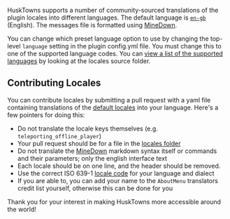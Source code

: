 HuskTowns supports a number of community-sourced translations of the plugin locales into different languages. The default language is [`en-gb`](https://github.com/WiIIiam278/HuskTowns/blob/master/bukkit/src/main/resources/locales/en-gb.yml) (English). The messages file is formatted using [MineDown](https://github.com/Phoenix616/MineDown).

You can change which preset language option to use by changing the top-level `language` setting in the plugin config.yml file. You must change this to one of the supported language codes. You can [view a list of the supported languages](https://github.com/WiIIiam278/HuskTowns/tree/master/bukkit/src/main/resources/locales) by looking at the locales source folder.

## Contributing Locales
You can contribute locales by submitting a pull request with a yaml file containing translations of the [default locales](https://github.com/WiIIiam278/HuskTowns/blob/master/bukkit/src/main/resources/locales/en-gb.yml) into your language. Here's a few pointers for doing this: 
* Do not translate the locale keys themselves (e.g. `teleporting_offline_player`)
* Your pull request should be for a file in the [locales folder](https://github.com/WiIIiam278/HuskTowns/tree/master/bukkit/src/main/resources/locales)
* Do not translate the [MineDown](https://github.com/Phoenix616/MineDown) markdown syntax itself or commands and their parameters; only the english interface text
* Each locale should be on one line, and the header should be removed.
* Use the correct ISO 639-1 [locale code](https://en.wikipedia.org/wiki/List_of_ISO_639-1_codes) for your language and dialect
* If you are able to, you can add your name to the `AboutMenu` translators credit list yourself, otherwise this can be done for you

Thank you for your interest in making HuskTowns more accessible around the world!